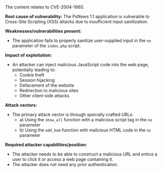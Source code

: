 The content relates to CVE-2004-1665.

**Root cause of vulnerability:**
The PsNews 1.1 application is vulnerable to Cross-Site Scripting (XSS) attacks due to insufficient input sanitization.

**Weaknesses/vulnerabilities present:**
- The application fails to properly sanitize user-supplied input in the `no` parameter of the `index.php` script.

**Impact of exploitation:**
- An attacker can inject malicious JavaScript code into the web page, potentially leading to:
    - Cookie theft
    - Session hijacking
    - Defacement of the website
    - Redirection to malicious sites
    - Other client-side attacks

**Attack vectors:**
- The primary attack vector is through specially crafted URLs:
    - a) Using the `show_all` function with a malicious script tag in the `no` parameter
    - b) Using the `add_kom` function with malicious HTML code in the `no` parameter

**Required attacker capabilities/position:**
- The attacker needs to be able to construct a malicious URL and entice a user to click it or access a web page containing it.
- The attacker does not need any prior authentication.